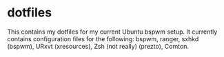 # dotfiles
This contains my dotfiles for my current Ubuntu bspwm setup. It currently contains configuration files for the following:
bspwm,
ranger,
sxhkd (bspwm),
URxvt (xresources),
Zsh (not really) (prezto),
Comton.
